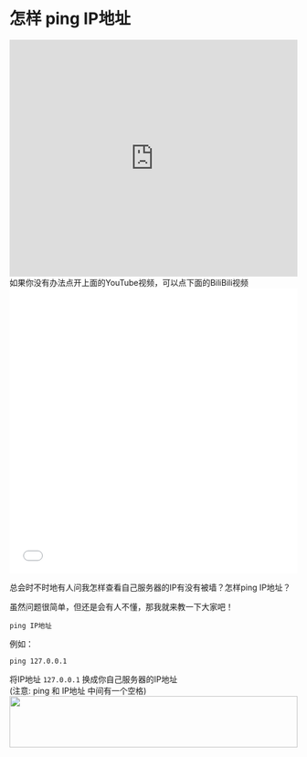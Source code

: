 # 怎样 ping IP地址
<iframe width="100%" height="415" src="https://www.youtube.com/embed/0wQ7y3xxnJY" frameborder="0" allow="autoplay; encrypted-media" allowfullscreen></iframe>
如果你没有办法点开上面的YouTube视频，可以点下面的BiliBili视频
<iframe src="//player.bilibili.com/player.html?aid=22656072&cid=37592692&page=1" scrolling="no" border="0" frameborder="no" framespacing="0" allowfullscreen="true" width="100%" height="500"> </iframe>

总会时不时地有人问我怎样查看自己服务器的IP有没有被墙？怎样ping IP地址？

虽然问题很简单，但还是会有人不懂，那我就来教一下大家吧！

`ping IP地址`

例如：

`ping 127.0.0.1`

将IP地址 `127.0.0.1` 换成你自己服务器的IP地址<br>
(注意: ping 和 IP地址 中间有一个空格)
<a href="https://www.vultr.com/?ref=7295225"><img src="https://www.vultr.com/media/banner_1.png" width="100%" height="90"></a>